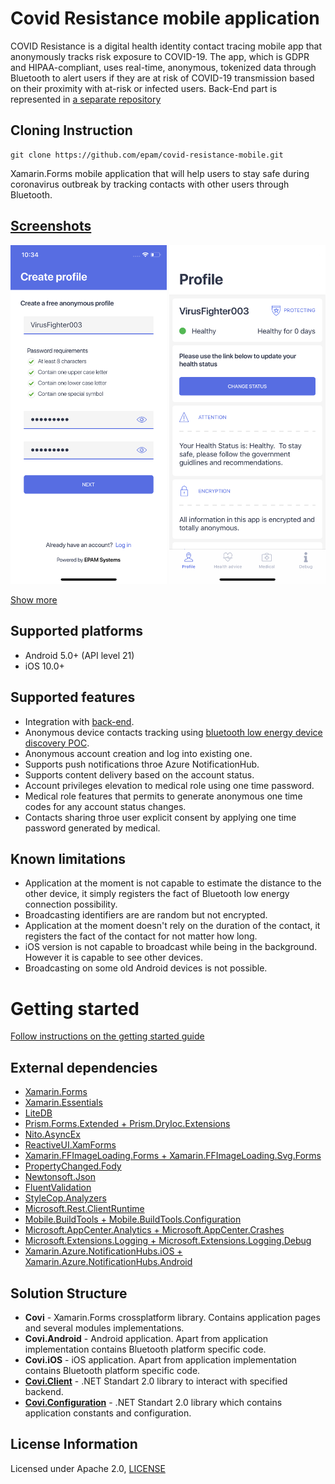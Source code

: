 # Covid Resistance mobile application

COVID Resistance is a digital health identity contact tracing mobile app that anonymously tracks risk exposure to COVID-19. The app, which is GDPR and HIPAA-compliant, uses real-time, anonymous, tokenized data through Bluetooth to alert users if they are at risk of COVID-19 transmission based on their proximity with at-risk or infected users.
Back-End part is represented in [a separate repository](https://github.com/epam/covid-resistance-back-end)

## Cloning Instruction 

```
git clone https://github.com/epam/covid-resistance-mobile.git
```

Xamarin.Forms mobile application that will help users to stay safe during coronavirus outbreak by tracking contacts with other users through Bluetooth.

## [Screenshots](docs/screenshots.md)

<img src="docs/assets/create_profile.jpeg" alt="Create profile" width="250"/>

<img src="docs/assets/profile_healthy.jpeg" alt="Profile page" width="250"/>

[Show more](docs/screenshots.md)

## Supported platforms

* Android 5.0+ (API level 21)
* iOS 10.0+

## Supported features

* Integration with [back-end](docs/getting_started.md).
* Anonymous device contacts tracking using [bluetooth low energy device discovery POC](https://github.com/epam/covid-tracing-bluetooth-poc).
* Anonymous account creation and log into existing one.
* Supports push notifications throe Azure NotificationHub.
* Supports content delivery based on the account status.
* Account privileges elevation to medical role using one time password.
* Medical role features that permits to generate anonymous one time codes for any account status changes.
* Contacts sharing throe user explicit consent by applying one time password generated by medical.

## Known limitations

* Application at the moment is not capable to estimate the distance to the other device, it simply registers the fact of Bluetooth low energy connection possibility.
* Broadcasting identifiers are are random but not encrypted.
* Application at the moment doesn't rely on the duration of the contact, it registers the fact of the contact for not matter how long.
* iOS version is not capable to broadcast while being in the background. However it is capable to see other devices.
* Broadcasting on some old Android devices is not possible.

# Getting started
[Follow instructions on the getting started guide](docs/getting_started.md)

## External dependencies

* [Xamarin.Forms](https://www.xamarin.com/forms)
* [Xamarin.Essentials](https://www.github.com/xamarin/essentials)
* [LiteDB](https://github.com/mbdavid/LiteDB)
* [Prism.Forms.Extended + Prism.DryIoc.Extensions](https://prismlibrary.com/)
* [Nito.AsyncEx](https://github.com/StephenCleary/AsyncEx)
* [ReactiveUI.XamForms](https://github.com/reactiveui/reactiveui)
* [Xamarin.FFImageLoading.Forms + Xamarin.FFImageLoading.Svg.Forms](https://github.com/luberda-molinet/FFImageLoading)
* [PropertyChanged.Fody](https://github.com/Fody/PropertyChanged)
* [Newtonsoft.Json](https://www.newtonsoft.com/)
* [FluentValidation](https://github.com/JeremySkinner/FluentValidation)
* [StyleCop.Analyzers](https://github.com/DotNetAnalyzers/StyleCopAnalyzers)
* [Microsoft.Rest.ClientRuntime](https://www.nuget.org/packages/Microsoft.Rest.ClientRuntime/)
* [Mobile.BuildTools + Mobile.BuildTools.Configuration](https://github.com/dansiegel/Mobile.BuildTools)
* [Microsoft.AppCenter.Analytics + Microsoft.AppCenter.Crashes](https://appcenter.ms)
* [Microsoft.Extensions.Logging + Microsoft.Extensions.Logging.Debug](https://www.nuget.org/packages/Microsoft.Extensions.Logging/)
* [Xamarin.Azure.NotificationHubs.iOS + Xamarin.Azure.NotificationHubs.Android](https://docs.microsoft.com/en-us/xamarin/xamarin-forms/data-cloud/azure-services/azure-notification-hub)

## Solution Structure

* **Covi** - Xamarin.Forms crossplatform library. Contains application pages and several modules implementations.
* **Covi.Android** - Android application. Apart from application implementation contains Bluetooth platform specific code.
* **Covi.iOS** - iOS application. Apart from application implementation contains Bluetooth platform specific code.
* [**Covi.Client**](docs/covi_client.md) - .NET Standart 2.0 library to interact with specified backend.
* [**Covi.Configuration**](docs/covi_configuration.md) - .NET Standart 2.0 library which contains application constants and configuration.

## License Information

Licensed under Apache 2.0, [LICENSE](LICENSE)
